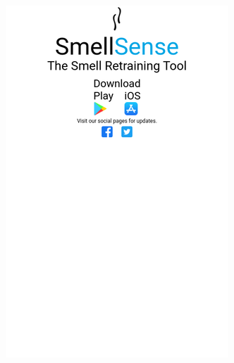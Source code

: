 <div style="background: white; height: 800px; display: flex; flex-direction: column; align-items: center; font-family: Roboto; color: black; font-size: 24px;" style="padding: 50px;">
    <div style="display: flex; flex-direction: column; align-items: center;">
        <div><img style="width: 60px; height: 60px;" src="https://github.com/mattgoespro/public-resources/blob/master/images/SmellSense/Logo.png?raw=true"></img></div>
        <div style="font-size: 54px; line-height: 1;">Smell<span style="color: #00a6e4;">Sense</span></div>
        <div style="font-size: 28px;">The Smell Retraining Tool</div>
    </div>
    <div style="margin-top: 10px; display: flex; flex-direction: column;">
        <div>Download</div>
        <div style="display: flex; justify-content: space-between;">
            <div style="display: flex; flex-direction: column;">
                <div>Play</div>
                <a href="https://play.google.com/store/apps/details?id=za.co.smellsense&hl=en_US&gl=US" style="vertical-align: middle;">
                    <img style="width: 30px; height: 30px;" src="https://github.com/mattgoespro/public-resources/blob/master/images/logos/google-play.png?raw=true">
                </a>
            </div>
            <div style="display: flex; flex-direction: column;">
                <div>iOS</div>
                <a href="https://twitter.com/smellsense" style="vertical-align: middle;">
                    <img style="width: 30px; height: 30px;" src="https://github.com/mattgoespro/public-resources/blob/master/images/logos/ios-app-store.png?raw=true">
                </a>
            </div>
        </div>
    </div>
    <div style="font-size: 12px; text-align: center;">Visit our social pages for updates.</div>
    <div style="display: flex; width: 90px;
        justify-content: space-around; margin-top: 5px;">
        <a href="https://facebook.com/pages/category/Product-Service/SmellSense-345235540113222/">
            <img style="width: 25px; height: 25px;" src="https://github.com/mattgoespro/public-resources/blob/master/images/logos/facebook.png?raw=true">
        </a>
        <a href="https://twitter.com/smellsense">
            <img style="width: 25px; height: 25px;" src="https://github.com/mattgoespro/public-resources/blob/master/images/logos/twitter.png?raw=true">
        </a>
    </div>
</div>
